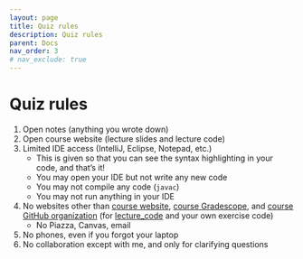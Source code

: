 ```yaml
---
layout: page
title: Quiz rules
description: Quiz rules
parent: Docs
nav_order: 3
# nav_exclude: true
---
```


# Quiz rules

1. Open notes (anything you wrote down)
2. Open course website (lecture slides and lecture code)
3. Limited IDE access (IntelliJ, Eclipse, Notepad, etc.)
    - This is given so that you can see the syntax highlighting in your code, and that’s it!
    - You may open your IDE but not write any new code
    - You may not compile any code (`javac`)
    - You may not run anything in your IDE
4. No websites other than [course website](https://comp210ss2.github.io), [course Gradescope](https://www.gradescope.com/courses/797701), and [course GitHub organization](https://github.com/comp210ss2) (for [lecture_code](https://github.com/comp210ss2/lecture_code) and your own exercise code)
    - No Piazza, Canvas, email
5. No phones, even if you forgot your laptop
6. No collaboration except with me, and only for clarifying questions
